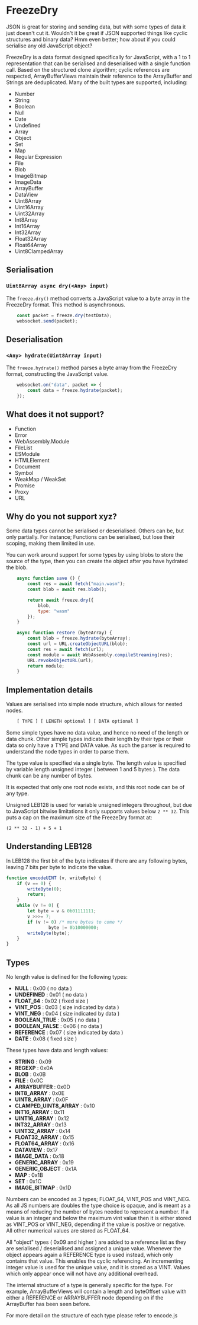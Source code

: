 # FreezeDry

JSON is great for storing and sending data, but with some types of data it just doesn't cut it. Wouldn't it be great if JSON supported things like cyclic structures and binary data? Hmm even better; how about if you could serialise any old JavaScript object?

FreezeDry is a data format designed specifically for JavaScript, with a 1 to 1 representation that can be serialised and deserialised with a single function call. Based on the structured clone algorithm; cyclic references are respected, ArrayBufferViews maintain their reference to the ArrayBuffer and Strings are deduplicated. Many of the built types are supported, including:

- Number
- String
- Boolean
- Null
- Date
- Undefined
- Array
- Object
- Set
- Map
- Regular Expression
- File
- Blob
- ImageBitmap
- ImageData
- ArrayBuffer
- DataView
- Uint8Array
- Uint16Array
- Uint32Array
- Int8Array
- Int16Array
- Int32Array
- Float32Array
- Float64Array
- Uint8ClampedArray

## Serialisation

### `Uint8Array async dry(<Any> input)`

The `freeze.dry()` method converts a JavaScript value to a byte array in the FreezeDry format. This method is asynchronous.

```javascript
	const packet = freeze.dry(testData);
	websocket.send(packet);

```

## Deserialisation

### `<Any> hydrate(Uint8Array input)`

The `freeze.hydrate()` method parses a byte array from the FreezeDry format, constructing the JavaScript value.

```javascript
	websocket.on("data", packet => {
		const data = freeze.hydrate(packet);
	});
```

## What does it not support?

- Function
- Error
- WebAssembly.Module
- FileList
- ESModule
- HTMLElement
- Document
- Symbol
- WeakMap / WeakSet
- Promise
- Proxy
- URL

## Why do you not support xyz?

Some data types cannot be serialised or deserialised. Others can be, but only partially. For instance; Functions can be serialised, but lose their scoping, making them limited in use.

You can work around support for some types by using blobs to store the source of the type, then you can create the object after you have hydrated the blob.

```javascript
	async function save () {
		const res = await fetch("main.wasm");
		const blob = await res.blob();

		return await freeze.dry({
			blob,
			type: "wasm"
		});
	}

	async function restore (byteArray) {
		const blob = freeze.hydrate(byteArray);
		const url = URL.createObjectURL(blob);
		const res = await fetch(url);
		const module = await WebAssembly.compileStreaming(res);
		URL.revokeObjectURL(url);
		return module;
	}
```


## Implementation details

Values are serialised into simple node structure, which allows for nested nodes.

```javascript
	[ TYPE ] [ LENGTH optional ] [ DATA optional ]
```

Some simple types have no data value, and hence no need of the length or data chunk. Other simple types indicate their length by their type or their data so only have a TYPE and DATA value. As such the parser is required to understand the node types in order to parse them.

The type value is specified via a single byte. The length value is specified by variable length unsigned integer ( between 1 and 5 bytes ). The data chunk can be any number of bytes.

It is expected that only one root node exists, and this root node can be of any type.

Unsigned LEB128 is used for variable unsigned integers throughout, but due to JavaScript bitwise limitations it only supports values below `2 ** 32`. This puts a cap on the maximum size of the FreezeDry format at:

`(2 ** 32 - 1) + 5 + 1`

## Understanding LEB128

In LEB128 the first bit of the byte indicates if there are any following bytes, leaving 7 bits per byte to indicate the value.

```javascript
function encodeUINT (v, writeByte) {
	if (v == 0) {
		writeByte(0);
		return;
	}
	while (v != 0) {
		let byte = v & 0b01111111;
		v >>>= 7;
		if (v != 0) /* more bytes to come */
				byte |= 0b10000000;
		writeByte(byte);
	}
}
```

## Types

No length value is defined for the following types:

- **NULL** : 0x00 ( no data )
- **UNDEFINED** : 0x01 ( no data )
- **FLOAT_64** : 0x02 ( fixed size )
- **VINT_POS** : 0x03 ( size indicated by data )
- **VINT_NEG** : 0x04 ( size indicated by data )
- **BOOLEAN_TRUE** : 0x05 ( no data )
- **BOOLEAN_FALSE** : 0x06 ( no data )
- **REFERENCE** : 0x07 ( size indicated by data )
- **DATE** : 0x08 ( fixed size )

These types have data and length values:

- **STRING** : 0x09
- **REGEXP** : 0x0A
- **BLOB** : 0x0B
- **FILE** : 0x0C
- **ARRAYBUFFER** : 0x0D
- **INT8_ARRAY** : 0x0E
- **UINT8_ARRAY** : 0x0F
- **CLAMPED_UINT8_ARRAY** : 0x10
- **INT16_ARRAY** : 0x11
- **UINT16_ARRAY** : 0x12
- **INT32_ARRAY** : 0x13
- **UINT32_ARRAY** : 0x14
- **FLOAT32_ARRAY** : 0x15
- **FLOAT64_ARRAY** : 0x16
- **DATAVIEW** : 0x17
- **IMAGE_DATA** : 0x18
- **GENERIC_ARRAY** : 0x19
- **GENERIC_OBJECT** : 0x1A
- **MAP** : 0x1B
- **SET** : 0x1C
- **IMAGE_BITMAP** : 0x1D

Numbers can be encoded as 3 types; FLOAT_64, VINT_POS and VINT_NEG. As all JS numbers are doubles the type choice is opaque, and is meant as a means of reducing the number of bytes needed to represent a number. If a value is an integer and below the maximum vint value then it is either stored as VINT_POS or VINT_NEG, depending if the value is positive or negative. All other numerical values are stored as FLOAT_64.

All "object" types ( 0x09 and higher ) are added to a reference list as they are serialised / deserialised and assigned a unique value. Whenever the object appears again a REFERENCE type is used instead, which only contains that value. This enables the cyclic referencing. An incrementing integer value is used for the unique value, and it is stored as a VINT. Values which only appear once will not have any additional overhead.

The internal structure of a type is generally specific for the type. For example, ArrayBufferViews will contain a length and byteOffset value with either a REFERENCE or ARRAYBUFFER node depending on if the ArrayBuffer has been seen before.

For more detail on the structure of each type please refer to encode.js




